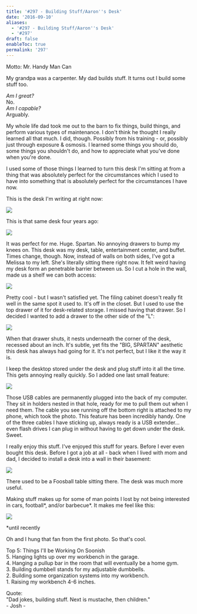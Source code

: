 ```yaml
---
title: '#297 - Building Stuff/Aaron''s Desk'
date: '2016-09-10'
aliases:
  - '#297 - Building Stuff/Aaron''s Desk'
  - '#297'
draft: false
enableToc: true
permalink: '297'
---
```


Motto: Mr. Handy Man Can  
  
My grandpa was a carpenter. My dad builds stuff. It turns out I build some stuff too.  
  
_Am I great?_   
No.  
_Am I capable?_  
Arguably.  
  
My whole life dad took me out to the barn to fix things, build things, and perform various types of maintenance. I don't think he thought I really learned all that much. I did, though. Possibly from his training - or, possibly just through exposure & osmosis. I learned some things you should do, some things you shouldn't do, and how to appreciate what you've done when you're done.  
  
I used some of those things I learned to turn this desk I'm sitting at from a thing that was absolutely perfect for the circumstances which I used to have into something that is absolutely perfect for the circumstances I have now.  
  
This is the desk I'm writing at right now:  

[![](assets/297-1.jpg)](https://3.bp.blogspot.com/--VhY4fj-ldk/V9TINsX9-sI/AAAAAAACbiA/u5F8iiC7C%5FY3j19w2uZ4kQFAzhwhyBRswCKgB/s1600/IMG%5F20160910%5F201354.jpg)

  
This is that same desk four years ago:  

[![](assets/297-2.jpg)](https://2.bp.blogspot.com/-ieqpE8MkxLo/V9TNwMaZeCI/AAAAAAACbj4/vN2o2PKczLYPxivxUxn923H9lI7dULNSACLcB/s1600/%2523297%2B-%2BDesk%2BPre.jpg)

  
It was perfect for me. Huge. Spartan. No annoying drawers to bump my knees on. This desk was my desk, table, entertainment center, and buffet. Times change, though. Now, instead of walls on both sides, I've got a Melissa to my left. She's literally sitting there right now. It felt weird having my desk form an penetrable barrier between us. So I cut a hole in the wall, made us a shelf we can both access:  

[![](assets/297-3.jpg)](https://3.bp.blogspot.com/-j8rMazTMeBs/V9TINp6csOI/AAAAAAACbiA/MKhJ28bmQncCVFqvkFH%5FyAUX3Hl8TbllgCKgB/s1600/IMG%5F20160910%5F201423.jpg)

  
Pretty cool - but I wasn't satisfied yet. The filing cabinet doesn't really fit well in the same spot it used to. It's off in the closet. But I used to use the top drawer of it for desk-related storage. I missed having that drawer. So I decided I wanted to add a drawer to the other side of the "L":  

[![](assets/297-4.jpg)](https://2.bp.blogspot.com/-pt7Xj0TWeTI/V9TINlwdswI/AAAAAAACbiA/-y0adepdtU4PKYTUqQND3KxOXh7O-wX3ACKgB/s1600/IMG%5F20160910%5F201534.jpg)

  
When that drawer shuts, it nests underneath the corner of the desk, recessed about an inch. It's subtle, yet fits the "BIG, SPARTAN" aesthetic this desk has always had going for it. It's not perfect, but I like it the way it is.  
  
I keep the desktop stored under the desk and plug stuff into it all the time. This gets annoying really quickly. So I added one last small feature:  

[![](assets/297-5.jpg)](https://2.bp.blogspot.com/-RW4pyWm76gU/V9TSxjAfFTI/AAAAAAACbkQ/Qm6sTfyYBG4wD%5Fkbmc88lvVaTM%5FfFYBjgCKgB/s1600/IMG%5F20160910%5F223923.jpg)

  
Those USB cables are permanently plugged into the back of my computer. They sit in holders nested in that hole, ready for me to pull them out when I need them. The cable you see running off the bottom right is attached to my phone, which took the photo. This feature has been incredibly handy. One of the three cables I have sticking up, always ready is a USB extender... even flash drives I can plug in without having to get down under the desk. Sweet.  
  
I really enjoy this stuff. I've enjoyed this stuff for years. Before I ever even bought this desk. Before I got a job at all - back when I lived with mom and dad, I decided to install a desk into a wall in their basement:  

[![](assets/297-6.jpg)](https://3.bp.blogspot.com/-KJ1ocSB%5Fb34/V9TULTAW-mI/AAAAAAACbkc/Y2bpjXk148wTSoPdWBYAy0MZesttRCcmwCLcB/s1600/%2523297%2B-%2BOriginal%2BWork.jpg)

  
There used to be a Foosball table sitting there. The desk was much more useful.  
  
Making stuff makes up for some of man points I lost by not being interested in cars, football\*, and/or barbecue\*. It makes me feel like this:  

[![](assets/297-7.jpg)](https://2.bp.blogspot.com/-LTKEoeuhnMk/V9TINn1veNI/AAAAAAACbiA/Xef4Kczlt-sxOhX75YFXylumJ-Y7J-sHgCKgB/s1600/download%5F20160910%5F171039.jpg)

  
 \*until recently  
  
Oh and I hung that fan from the first photo. So that's cool.  
  
Top 5: Things I'll be Working On Soonish  
5\. Hanging lights up over my workbench in the garage.  
4\. Hanging a pullup bar in the room that will eventually be a home gym.  
3\. Building dumbbell stands for my adjustable dumbbells.  
2\. Building some organization systems into my workbench.  
1\. Raising my workbench 4-6 inches.  
  
Quote:  
"Dad jokes, building stuff. Next is mustache, then children."  
\- Josh -
